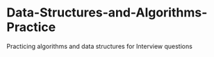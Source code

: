 # Data-Structures-and-Algorithms-Practice

Practicing algorithms and data structures for Interview questions